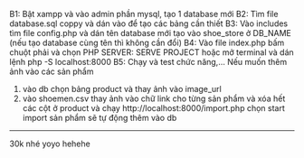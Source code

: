 B1: Bật xampp và vào admin phần mysql, tạo 1 database mới
B2: Tìm file database.sql coppy và dán vào để tạo các bảng cần thiết 
B3: Vào includes tìm file config.php và dán tên database mới tạo vào shoe_store ở DB_NAME (nếu tạo database cùng tên thì không cần đổi)
B4: Vào file index.php bấm chuột phải và chọn PHP SERVER: SERVE PROJECT hoặc mở terminal và dán lệnh php -S localhost:8000
B5: Chạy và test chức năng,... Nếu muốn thêm ảnh vào các sản phẩm 
1. vào db chọn bảng product và thay ảnh vào image_url 
2. vào shoemen.csv thay ảnh vào chữ link cho từng sản phẩm và xóa hết các cột ở product và chạy http://localhost:8000/import.php chọn start import sản phẩm sẽ tự động thêm vào db 
-------------------------------------------------------------------------------------------
30k nhé yoyo hehehe
